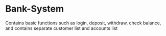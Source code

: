 # Bank-System
Contains basic functions such as login, deposit, withdraw, check balance, and contains separate customer list and accounts list
